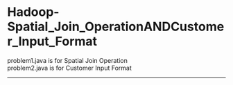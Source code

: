 Hadoop-Spatial_Join_OperationANDCustomer_Input_Format
=====================================================
problem1.java is for Spatial Join Operation    
problem2.java is for Customer Input Format    

<hr/>


